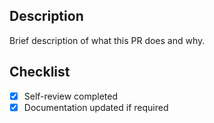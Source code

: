 ## Description

Brief description of what this PR does and why.

## Checklist

- [x] Self-review completed
- [x] Documentation updated if required